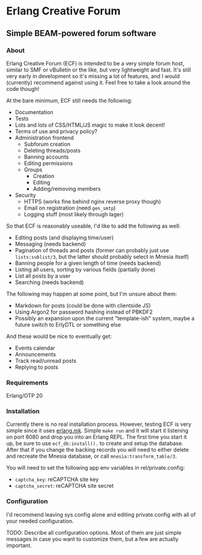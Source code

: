# Erlang Creative Forum
## Simple BEAM-powered forum software

### About

Erlang Creative Forum (ECF) is intended to be a very simple forum host, similar
to SMF or vBulletin or the like, but very lightweight and fast. It's still very
early in development so it's missing a lot of features, and I would (currently)
recommend against using it. Feel free to take a look around the code though!

At the bare minimum, ECF still needs the following:
* Documentation
* Tests
* Lots and lots of CSS/HTML/JS magic to make it look decent!
* Terms of use and privacy policy?
* Administration frontend
    * Subforum creation
    * Deleting threads/posts
    * Banning accounts
    * Editing permissions
    * Groups
        * Creation
        * Editing
        * Adding/removing members
* Security
    * HTTPS (works fine behind nginx reverse proxy though)
    * Email on registration (need `gen_smtp`)
    * Logging stuff (most likely through lager)

So that ECF is reasonably useable, I'd like to add the following as well:
* Editing posts (and displaying time/user)
* Messaging (needs backend)
* Pagination of threads and posts (former can probably just use
`lists:sublist/3`, but the latter should probably select in Mnesia itself)
* Banning people for a given length of time (needs backend)
* Listing all users, sorting by various fields (partially done)
* List all posts by a user
* Searching (needs backend)

The following may happen at some point, but I'm unsure about them:
* Markdown for posts (could be done with clientside JS)
* Using Argon2 for password hashing instead of PBKDF2
* Possibly an expansion upon the current "template-ish" system, maybe a future
switch to ErlyDTL or something else

And these would be nice to eventually get:
* Events calendar
* Announcements
* Track read/unread posts
* Replying to posts

### Requirements
Erlang/OTP 20


### Installation
Currently there is no real installation process. However, testing ECF is very
simple since it uses [erlang.mk](https://erlang.mk). Simple `make run` and it
will start it listening on port 8080 and drop you into an Erlang REPL. The first
time you start it up, be sure to use `ecf_db:install().` to create and setup the
database. After that if you change the backing records you will need to either
delete and recreate the Mnesia database, or call `mnesia:transform_table/3`.

You will need to set the following app env variables in rel/private.config:
* `captcha_key`: reCAPTCHA site key
* `captcha_secret`: reCAPTCHA site secret

### Configuration
I'd recommend leaving sys.config alone and editing private.config with all of
your needed configuration.

TODO: Describe all configuration options. Most of them are just simple messages
in case you want to customize them, but a few are actually important.

